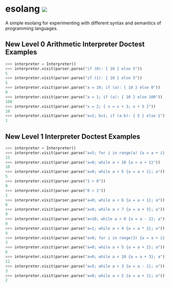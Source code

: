 # esolang ![](https://github.com/mikeizbicki/esolang/workflows/tests/badge.svg)

A simple esolang for experimenting with different syntax and semantics of programming languages.

## New Level 0 Arithmetic Interpreter Doctest Examples

```python
>>> interpreter = Interpreter()
>>> interpreter.visit(parser.parse("if (0): { 10 } else 5"))  
5
>>> interpreter.visit(parser.parse("if (1): { 10 } else 5"))  
5
>>> interpreter.visit(parser.parse("a = 10; if (a): { 10 } else 0"))
0
>>> interpreter.visit(parser.parse("a = 1; if (a): { 10 } else 100"))
100
>>> interpreter.visit(parser.parse("x = 2; { x = x + 3; x + 5 }"))
10
>>> interpreter.visit(parser.parse("a=2; b=1; if (a-b): { 5 } else 1"))
1
```
## New Level 1 Interpreter Doctest Examples

```python
>>> interpreter = Interpreter()
>>> interpreter.visit(parser.parse("a=5; for i in range(a) {a = a + i}; a"))
15
>>> interpreter.visit(parser.parse("a=0; while a < 10 {a = a + 1}"))
10
>>> interpreter.visit(parser.parse("a=0; while a < 5 {a = a + 1}; a"))
5
>>> interpreter.visit(parser.parse("1 > 0"))
0
>>> interpreter.visit(parser.parse("0 > 1"))
1
>>> interpreter.visit(parser.parse("a=0; while a < 6 {a = a + 1}; a"))
6
>>> interpreter.visit(parser.parse("a=0; while a < 7 {a = a + 3}; a"))
9
>>> interpreter.visit(parser.parse("a=10; while a > 0 {a = a - 2}; a"))
0
>>> interpreter.visit(parser.parse("a=1; while a < 4 {a = a * 2}; a"))
4
>>> interpreter.visit(parser.parse("a=0; for i in range(3) {a = a + i}; a"))
3
>>> interpreter.visit(parser.parse("a=0; while a < 5 {a = a + 2}; a"))
6
>>> interpreter.visit(parser.parse("a=0; while a < 10 {a = a + 3}; a"))
12
>>> interpreter.visit(parser.parse("a=5; while a > 3 {a = a - 1}; a"))
3
>>> interpreter.visit(parser.parse("a=0; while a < 2 {a = a + 1}; a"))
2
```


